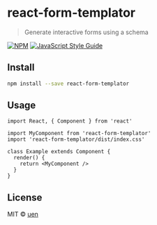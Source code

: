 # react-form-templator

> Generate interactive forms using a schema

[![NPM](https://img.shields.io/npm/v/react-form-templator.svg)](https://www.npmjs.com/package/react-form-templator) [![JavaScript Style Guide](https://img.shields.io/badge/code_style-standard-brightgreen.svg)](https://standardjs.com)

## Install

```bash
npm install --save react-form-templator
```

## Usage

```tsx
import React, { Component } from 'react'

import MyComponent from 'react-form-templator'
import 'react-form-templator/dist/index.css'

class Example extends Component {
  render() {
    return <MyComponent />
  }
}
```

## License

MIT © [uen](https://github.com/uen)
